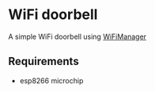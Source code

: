 # WiFi doorbell
A simple WiFi doorbell using [WiFiManager](https://github.com/tzapu/WiFiManager)

## Requirements
- esp8266 microchip
